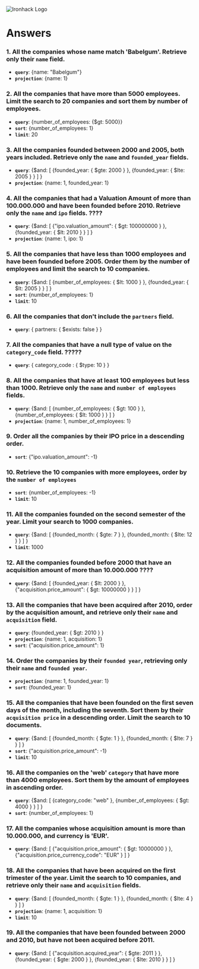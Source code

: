 ![Ironhack Logo](https://i.imgur.com/1QgrNNw.png)

# Answers

### 1. All the companies whose name match 'Babelgum'. Retrieve only their `name` field.

- **`query`**: {name: "Babelgum"}
- **`projection`**: {name: 1}

### 2. All the companies that have more than 5000 employees. Limit the search to 20 companies and sort them by **number of employees**.

- **`query`**: {number_of_employees: {$gt: 5000}}
- **`sort`**: {number_of_employees: 1}
- **`limit`**: 20

### 3. All the companies founded between 2000 and 2005, both years included. Retrieve only the `name` and `founded_year` fields.

- **`query`**: {$and: [ {founded_year: { $gte: 2000 } }, {founded_year: { $lte: 2005 } } ] } 
- **`projection`**: {name: 1, founded_year: 1}

### 4. All the companies that had a Valuation Amount of more than 100.000.000 and have been founded before 2010. Retrieve only the `name` and `ipo` fields. ????

- **`query`**: {$and: [ {"ipo.valuation_amount": { $gt: 100000000 } }, {founded_year: { $lt: 2010 } } ] }
- **`projection`**: {name: 1, ipo: 1}

### 5. All the companies that have less than 1000 employees and have been founded before 2005. Order them by the number of employees and limit the search to 10 companies.

- **`query`**: {$and: [ {number_of_employees: { $lt: 1000 } }, {founded_year: { $lt: 2005 } } ] } 
- **`sort`**: {number_of_employees: 1}
- **`limit`**: 10

### 6. All the companies that don't include the `partners` field.

- **`query`**: { partners: { $exists: false } }

### 7. All the companies that have a null type of value on the `category_code` field. ?????

- **`query`**: { category_code : { $type: 10 } }

### 8. All the companies that have at least 100 employees but less than 1000. Retrieve only the `name` and `number of employees` fields.

- **`query`**: {$and: [ {number_of_employees: { $gt: 100 } }, {number_of_employees: { $lt: 1000 } } ] }
- **`projection`**: {name: 1, number_of_employees: 1}

### 9. Order all the companies by their IPO price in a descending order.

- **`sort`**: {"ipo.valuation_amount": -1}

### 10. Retrieve the 10 companies with more employees, order by the `number of employees`

- **`sort`**: {number_of_employees: -1}
- **`limit`**: 10

### 11. All the companies founded on the second semester of the year. Limit your search to 1000 companies.

- **`query`**: {$and: [ {founded_month: { $gte: 7 } }, {founded_month: { $lte: 12 } } ] }
- **`limit`**: 1000

### 12. All the companies founded before 2000 that have an acquisition amount of more than 10.000.000 ????

- **`query`**: {$and: [ {founded_year: { $lt: 2000 } }, {"acquisition.price_amount": { $gt: 10000000 } } ] }

### 13. All the companies that have been acquired after 2010, order by the acquisition amount, and retrieve only their `name` and `acquisition` field.

- **`query`**: {founded_year: { $gt: 2010 } }
- **`projection`**: {name: 1, acquisition: 1}
- **`sort`**: {"acquisition.price_amount": 1}

### 14. Order the companies by their `founded year`, retrieving only their `name` and `founded year`.

- **`projection`**: {name: 1, founded_year: 1}
- **`sort`**: {founded_year: 1}

### 15. All the companies that have been founded on the first seven days of the month, including the seventh. Sort them by their `acquisition price` in a descending order. Limit the search to 10 documents.

- **`query`**: {$and: [ {founded_month: { $gte: 1 } }, {founded_month: { $lte: 7 } } ] }
- **`sort`**: {"acquisition.price_amount": -1}
- **`limit`**: 10

### 16. All the companies on the 'web' `category` that have more than 4000 employees. Sort them by the amount of employees in ascending order.

- **`query`**: {$and: [ {category_code: "web" }, {number_of_employees: { $gt: 4000 } } ] }
- **`sort`**: {number_of_employees: 1}

### 17. All the companies whose acquisition amount is more than 10.000.000, and currency is 'EUR'.

- **`query`**: {$and: [ {"acquisition.price_amount": { $gt: 10000000 } }, {"acquisition.price_currency_code": "EUR" } ] }

### 18. All the companies that have been acquired on the first trimester of the year. Limit the search to 10 companies, and retrieve only their `name` and `acquisition` fields.

- **`query`**: {$and: [ {founded_month: { $gte: 1 } }, {founded_month: { $lte: 4 } } ] }
- **`projection`**: {name: 1, acquisition: 1}
- **`limit`**: 10

### 19. All the companies that have been founded between 2000 and 2010, but have not been acquired before 2011.

- **`query`**: {$and: [ {"acquisition.acquired_year": { $gte: 2011 } }, {founded_year: { $gte: 2000 } }, {founded_year: { $lte: 2010 } } ] }
